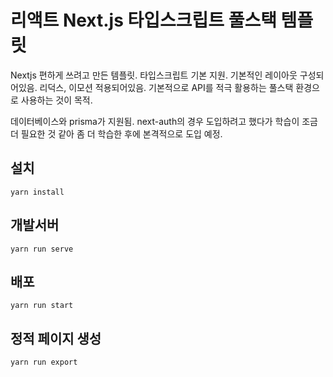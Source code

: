 # 리액트 Next.js 타입스크립트 풀스택 템플릿
Nextjs 편하게 쓰려고 만든 템플릿. 타입스크립트 기본 지원. 기본적인 레이아웃 구성되어있음. 리덕스, 이모션 적용되어있음. 기본적으로 API를 적극 활용하는 풀스택 환경으로 사용하는 것이 목적.

데이터베이스와 prisma가 지원됨. next-auth의 경우 도입하려고 했다가 학습이 조금 더 필요한 것 같아 좀 더 학습한 후에 본격적으로 도입 예정.

## 설치
```
yarn install
```
## 개발서버
```
yarn run serve
```
## 배포
```
yarn run start
```
## 정적 페이지 생성
```
yarn run export
```
